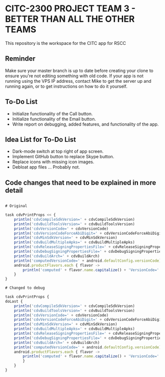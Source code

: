 # CITC-2300 PROJECT TEAM 3 - BETTER THAN ALL THE OTHER TEAMS
This repository is the workspace for the CITC app for RSCC

## Reminder
Make sure your master branch is up to date before creating your clone to ensure you're not editing something with old code.
If your app is not running using the VPS IP address, contact Mike to get the server up and running again, or to get instructions on how to do it yourself.

## To-Do List
- Initialize functionality of the Call button.
- Initialize functionality of the Email button.
- Write report on debugging, added features, and functionality of the app.

## Idea List for To-Do List
- Dark-mode switch at top right of app screen.
- Implement GitHub button to replace Skype button.
- Replace icons with missing icon images.
- Debloat app files ... Probably not.

## Code changes that need to be explained in more detail
```javascript

# Original

task cdvPrintProps << {
    println('cdvCompileSdkVersion=' + cdvCompileSdkVersion)
    println('cdvBuildToolsVersion=' + cdvBuildToolsVersion)
    println('cdvVersionCode=' + cdvVersionCode)
    println('cdvVersionCodeForceAbiDigit=' + cdvVersionCodeForceAbiDigit)
    println('cdvMinSdkVersion=' + cdvMinSdkVersion)
    println('cdvBuildMultipleApks=' + cdvBuildMultipleApks)
    println('cdvReleaseSigningPropertiesFile=' + cdvReleaseSigningPropertiesFile)
    println('cdvDebugSigningPropertiesFile=' + cdvDebugSigningPropertiesFile)
    println('cdvBuildArch=' + cdvBuildArch)
    println('computedVersionCode=' + android.defaultConfig.versionCode)
    android.productFlavors.each { flavor ->
        println('computed' + flavor.name.capitalize() + 'VersionCode=' + flavor.versionCode)
    }   
}

# Changed to debug

task cdvPrintProps {
doLast {
    println('cdvCompileSdkVersion=' + cdvCompileSdkVersion)
    println('cdvBuildToolsVersion=' + cdvBuildToolsVersion)
    println('cdvVersionCode=' + cdvVersionCode)
    println('cdvVersionCodeForceAbiDigit=' + cdvVersionCodeForceAbiDigit)
    println('cdvMinSdkVersion=' + cdvMinSdkVersion)
    println('cdvBuildMultipleApks=' + cdvBuildMultipleApks)
    println('cdvReleaseSigningPropertiesFile=' + cdvReleaseSigningPropertiesFile)
    println('cdvDebugSigningPropertiesFile=' + cdvDebugSigningPropertiesFile)
    println('cdvBuildArch=' + cdvBuildArch)
    println('computedVersionCode=' + android.defaultConfig.versionCode)
    android.productFlavors.each { flavor ->
        println('computed' + flavor.name.capitalize() + 'VersionCode=' + flavor.versionCode)
        }
    }
}
```